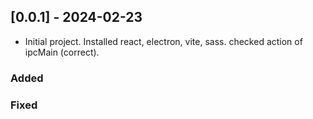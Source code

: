 ## [0.0.1] - 2024-02-23
 - Initial project. Installed react, electron, vite, sass. checked action of ipcMain (correct).

### Added

### Fixed


